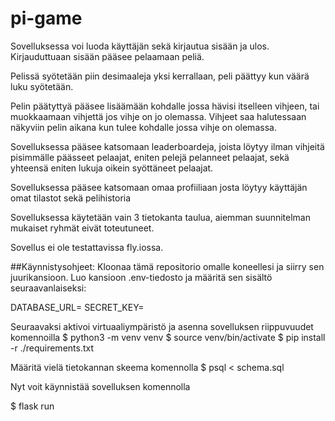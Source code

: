 # pi-game
Sovelluksessa voi luoda käyttäjän sekä kirjautua sisään ja ulos. Kirjauduttuaan sisään pääsee pelaamaan peliä. 

Pelissä syötetään piin desimaaleja yksi kerrallaan, peli päättyy kun väärä luku syötetään. 

Pelin päätyttyä pääsee lisäämään kohdalle jossa hävisi itselleen vihjeen, tai muokkaamaan vihjettä jos vihje on jo olemassa. Vihjeet saa halutessaan näkyviin pelin aikana kun tulee kohdalle jossa vihje on olemassa.

Sovelluksessa pääsee katsomaan leaderboardeja, joista löytyy ilman vihjeitä pisimmälle päässeet pelaajat, eniten pelejä pelanneet pelaajat, sekä yhteensä eniten lukuja oikein syöttäneet pelaajat.

Sovelluksessa pääsee katsomaan omaa profiiliaan josta löytyy käyttäjän omat tilastot sekä pelihistoria

Sovelluksessa käytetään vain 3 tietokanta taulua, aiemman suunnitelman mukaiset ryhmät eivät toteutuneet.



Sovellus ei ole testattavissa fly.iossa.

##Käynnistysohjeet:
Kloonaa tämä repositorio omalle koneellesi ja siirry sen juurikansioon. 
Luo kansioon .env-tiedosto ja määritä sen sisältö seuraavanlaiseksi:

DATABASE_URL=<tietokannan-paikallinen-osoite>
SECRET_KEY=<salainen-avain>

Seuraavaksi aktivoi virtuaaliympäristö ja asenna sovelluksen riippuvuudet komennoilla
$ python3 -m venv venv
$ source venv/bin/activate
$ pip install -r ./requirements.txt

Määritä vielä tietokannan skeema komennolla
$ psql < schema.sql

Nyt voit käynnistää sovelluksen komennolla

$ flask run
